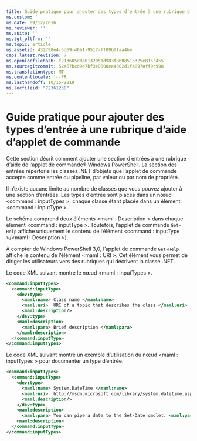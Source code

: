 ```yaml
---
title: Guide pratique pour ajouter des types d’entrée à une rubrique d’aide sur une applet de commande | Microsoft Docs
ms.custom: ''
ms.date: 09/12/2016
ms.reviewer: ''
ms.suite: ''
ms.tgt_pltfrm: ''
ms.topic: article
ms.assetid: 432798e4-5d69-46b1-9517-ff09bffaa4be
caps.latest.revision: 7
ms.openlocfilehash: f213605dda0132051d983f8608515325e815c455
ms.sourcegitcommit: 52a67bcd9d7bf3e8600ea4302d1fa8970ff9c998
ms.translationtype: MT
ms.contentlocale: fr-FR
ms.lasthandoff: 10/15/2019
ms.locfileid: "72361238"
---
```

# <a name="how-to-add-input-types-to-a-cmdlet-help-topic"></a>Guide pratique pour ajouter des types d’entrée à une rubrique d’aide d’applet de commande

Cette section décrit comment ajouter une section d’entrées à une rubrique d’aide de l’applet de commande® Windows PowerShell. La section des entrées répertorie les classes .NET d’objets que l’applet de commande accepte comme entrée du pipeline, par valeur ou par nom de propriété.

Il n’existe aucune limite au nombre de classes que vous pouvez ajouter à une section d’entrées. Les types d’entrée sont placés dans un nœud \<command : inputTypes >, chaque classe étant placée dans un élément \<command : inputType >.

Le schéma comprend deux éléments \<maml : Description > dans chaque élément \<command : inputType >. Toutefois, l’applet de commande `Get-Help` affiche uniquement le contenu de l’élément \<command : inputType >/\<maml : Description >).

À compter de Windows PowerShell 3,0, l’applet de commande `Get-Help` affiche le contenu de l’élément \<maml : URI >. Cet élément vous permet de diriger les utilisateurs vers des rubriques qui décrivent la classe .NET.

Le code XML suivant montre le nœud \<maml : inputTypes >.

```xml
<command:inputTypes>
  <command:inputType>
    <dev:type>
      <maml:name> Class name </maml:name>
      <maml:uri>  URI of a topic that describes the class </maml:uri>
      <maml:description/>
    </dev:type>
    <maml:description>
      <maml:para> Brief description </maml:para>
    </maml:description>
  </command:inputType>
</command:inputTypes>
```

Le code XML suivant montre un exemple d’utilisation du nœud \<maml : inputTypes > pour documenter un type d’entrée.

```xml
<command:inputTypes>
  <command:inputType>
    <dev:type>
      <maml:name> System.DateTime </maml:name>
      <maml:uri>  http://msdn.microsoft.com/library/system.datetime.aspx </maml:uri>
      <maml:description/>
    </dev:type>
    <maml:description>
      <maml:para> You can pipe a date to the Set-Date cmdlet. <maml:para>
    <maml:description>
  </command:inputType>
</command:inputTypes>
```